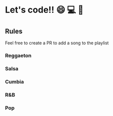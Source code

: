 # Let's code!! :smile: :computer: :musical_score:

## Rules

Feel free to create a PR to add a song to the playlist 

### Reggaeton

### Salsa

### Cumbia

### R&B

### Pop
